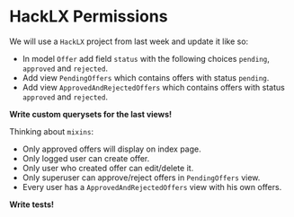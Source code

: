 # HackLX Permissions

We will use a `HackLX` project from last week and update it like so:

* In model `Offer` add field `status` with the following choices `pending`, `approved` and `rejected`.
* Add view `PendingOffers` which contains offers with status `pending`.
* Add view `ApprovedAndRejectedOffers` which contains offers with status `approved` and `rejected`.

**Write custom querysets for the last views!**

Thinking about `mixins`:

* Only approved offers will display on index page.
* Only logged user can create offer.
* Only user who created offer can edit/delete it.
* Only superuser can approve/reject offers in `PendingOffers` view.
* Every user has a `ApprovedAndRejectedOffers` view with his own offers.

**Write tests!**
